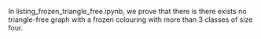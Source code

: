 In listing_frozen_triangle_free.ipynb, we prove that there is there exists no triangle-free graph with a frozen colouring with more than 3 classes of size four.
